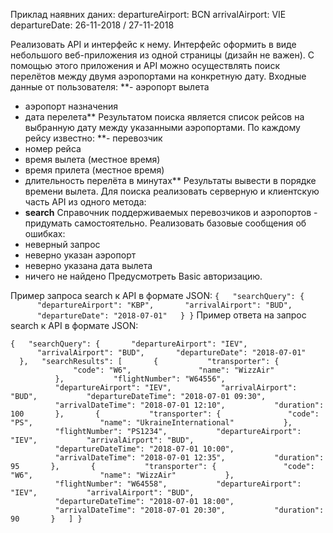 Приклад наявних даних:
departureAirport: BCN
arrivalAirport: VIE
departureDate: 26-11-2018 / 27-11-2018


Реализовать API и интерфейс к нему.
Интерфейс оформить в виде небольшого веб-приложения из одной страницы
(дизайн не важен).
С помощью этого приложения и API можно осуществлять поиск перелётов между
двумя аэропортами на конкретную дату.
Входные данные от пользователя:
**- аэропорт вылета
- аэропорт назначения
- дата перелета**
Результатом поиска является список рейсов на выбранную дату между указанными
аэропортами.
По каждому рейсу известно:
**- перевозчик
- номер рейса
- время вылета (местное время)
- время прилета (местное время)
- длительность перелёта в минутах**
Результаты вывести в порядке времени вылета.
Для поиска реализовать серверную и клиентскую часть API из одного метода:
- **search**
Справочник поддерживаемых перевозчиков и аэропортов - придумать
самостоятельно.
Реализовать базовые сообщения об ошибках:
- неверный запрос
- неверно указан аэропорт
- неверно указана дата вылета
- ничего не найдено
Предусмотреть Basic авторизацию.

Пример запроса search к API в формате JSON:
``{
    "searchQuery": {
        "departureAirport": "KBP",
        "arrivalAirport": "BUD",
        "departureDate": "2018-07-01"
    }
  }``
Пример ответа на запрос search к API в формате JSON:


``{
    "searchQuery": {
        "departureAirport": "IEV",
        "arrivalAirport": "BUD",
        "departureDate": "2018-07-01"
    },
    "searchResults": [
        {
            "transporter": {
                "code": "W6",
                "name": "WizzAir"
            },
            "flightNumber": "W64556",
            "departureAirport": "IEV",
            "arrivalAirport": "BUD",
            "departureDateTime": "2018-07-01 09:30",
            "arrivalDateTime": "2018-07-01 12:10",
            "duration": 100
        },
        {
            "transporter": {
                "code": "PS",
                "name": "UkraineInternational"
            },
            "flightNumber": "PS1234",
            "departureAirport": "IEV",
            "arrivalAirport": "BUD",
            "departureDateTime": "2018-07-01 10:00",
            "arrivalDateTime": "2018-07-01 12:35",
            "duration": 95
        },
        {
            "transporter": {
                "code": "W6",
                "name": "WizzAir"
            },
            "flightNumber": "W64558",
            "departureAirport": "IEV",
            "arrivalAirport": "BUD",
            "departureDateTime": "2018-07-01 18:00",
            "arrivalDateTime": "2018-07-01 20:30",
            "duration": 90
        }
    ]
  }``
